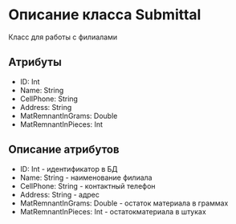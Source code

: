 # Описание класса Submittal
Класс для работы с филиалами

## Атрибуты

* ID: Int
* Name: String
* CellPhone: String
* Address: String
* MatRemnantInGrams: Double
* MatRemnantInPieces: Int

## Описание атрибутов

* ID: Int - идентификатор в БД
* Name: String - наименование филиала
* CellPhone: String - контактный телефон 
* Address: String - адрес
* MatRemnantInGrams: Double - остаток материала в граммах
* MatRemnantInPieces: Int - остатокматериала в штуках
